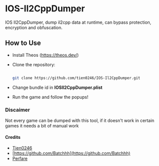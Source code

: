 # IOS-Il2CppDumper

IOS Il2CppDumper, dump il2cpp data at runtime, can bypass protection, encryption and obfuscation.

## How to Use
- Install Theos (https://theos.dev/)
- Clone the repository:
  
  ```bash
  
  git clone https://github.com/tien0246/IOS-Il2CppDumper.git

- Change bundle id in **IOSIl2CppDumper.plist**
- Run the game and follow the popups!

### Discaimer 
Not every game can be dumped with this tool, if it doesn't work in certain games it needs a bit of manual work

#### Credits
- [Tien0246](https://github.com/tien0246)
- [https://github.com/Batchhh](https://github.com/Batchhh)
- [Perfare](https://github.com/Perfare)
